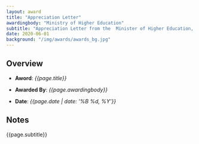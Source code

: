 ```yaml
---
layout: award
title: "Appreciation Letter"
awardingbody: "Ministry of Higher Education"
subtitle: "Appreciation Letter from the  Minister of Higher Education, for continuewing the work of the University at the Corona times"
date: 2020-06-01
background: "/img/awards/awards_bg.jpg"
---
```


## Overview

- **Aword**: _{{page.title}}_

- **Awarded By**: _{{page.awardingbody}}_

- **Date**: _{{page.date | date: '%B %d, %Y'}}_

## Notes

{{page.subtitle}}
